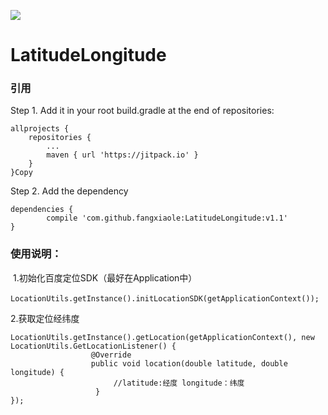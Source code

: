[![](https://jitpack.io/v/fangxiaole/LatitudeLongitude.svg)](https://jitpack.io/#fangxiaole/LatitudeLongitude)
# LatitudeLongitude
### 引用
Step 1. Add it in your root build.gradle at the end of repositories:

	allprojects {
		repositories {
			...
			maven { url 'https://jitpack.io' }
		}
	}Copy
Step 2. Add the dependency

	dependencies {
	        compile 'com.github.fangxiaole:LatitudeLongitude:v1.1'
	}
 ### 使用说明：
  1.初始化百度定位SDK（最好在Application中）  
  ```
   LocationUtils.getInstance().initLocationSDK(getApplicationContext());
  ```     
  2.获取定位经纬度
  ```
  LocationUtils.getInstance().getLocation(getApplicationContext(), new LocationUtils.GetLocationListener() {
                    @Override
                    public void location(double latitude, double longitude) {
                        //latitude:经度 longitude：纬度
                    }
  });   
  ```
